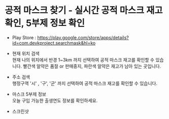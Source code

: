 # 공적 마스크 찾기 - 실시간 공적 마스크 재고 확인, 5부제 정보 확인

* Play Store : https://play.google.com/store/apps/details?id=com.devkproject.searchmask&hl=ko

* 현재 위치 검색  
현재 나의 위치에서 반경 1~3km 까지 선택하여 공적 마스크 재고를 확인할 수 있습니다.
빨간색 알약은 품절 or 판매중지, 파란색 알약은 재고가 남아 있는 곳입니다.

* 주소 검색  
행정구역 '시' , '구', '군' 까지 선택하여 공적 마스크 재고를 확인할 수 있습니다.

* 마스크 5부제 정보  
오늘 구입 가능한 출생연도 정보를 확인하세요.

* 스크린샷  
